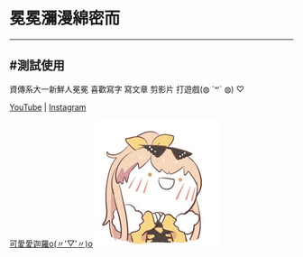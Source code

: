 # 冕冕瀰漫綿密而
---
## #測試使用

資傳系大一新鮮人冕冕
喜歡寫字 寫文章 剪影片 打遊戲(◍︎ ´꒳` ◍︎) ♡

[YouTube](https://www.youtube.com/channel/UCrcTTnd9ppUeOviBbQRBTpg/featured) | [Instagram](https://www.instagram.com/yunju_mian/)

[可愛愛迦羅o(〃'▽'〃)o](images.jpg.jfif) 
![可愛愛迦羅本人o(〃'▽'〃)o](images.jpg.jfif)
